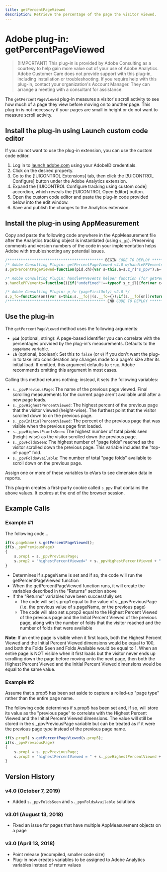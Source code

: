 ```yaml
---
title: getPercentPageViewed
description: Retrieve the percentage of the page the visitor viewed.
---
```


# Adobe plug-in: getPercentPageViewed

> [!IMPORTANT] This plug-in is provided by Adobe Consulting as a courtesy to help gain more value out of your use of Adobe Analytics. Adobe Customer Care does not provide support with this plug-in, including installation or troubleshooting. If you require help with this plug-in, contact your organization's Account Manager. They can arrange a meeting with a consultant for assistance.

The `getPercentPageViewed` plug-in measures a visitor's scroll activity to see how much of a page they view before moving on to another page. This plug-in is not necessary if your pages are small in height or do not want to measure scroll activity.

## Install the plug-in using Launch custom code editor

If you do not want to use the plug-in extension, you can use the custom code editor.

1. Log in to [launch.adobe.com](https://launch.adobe.com) using your AdobeID credentials.
1. Click on the desired property.
1. Go to the [!UICONTROL Extensions] tab, then click the [!UICONTROL Configure] button under the Adobe Analytics extension.
1. Expand the [!UICONTROL Configure tracking using custom code] accordion, which reveals the [!UICONTROL Open Editor] button.
1. Open the custom code editor and paste the plug-in code provided below into the edit window.
1. Save and publish the changes to the Analytics extension.

## Install the plug-in using AppMeasurement

Copy and paste the following code anywhere in the AppMeasurement file after the Analytics tracking object is instantiated (using `s_gi`). Preserving comments and version numbers of the code in your implementation helps Adobe with troubleshooting any potential issues.

```js
/******************************************* BEGIN CODE TO DEPLOY *******************************************/
/* Adobe Consulting Plugin: getPercentPageViewed v4.0 w/handlePPVevents helper function (Requires p_fo plug-in) */
s.getPercentPageViewed=function(pid,ch){var s=this,a=s.c_r("s_ppv");a=-1<a.indexOf(",")?a.split(","):[];a[0]=s.unescape(a[0]); pid=pid?pid:s.pageName?s.pageName:document.location.href;s.ppvChange="undefined"===typeof ch||!0==ch?!0:!1;if("undefined"=== typeof s.linkType||"o"!==s.linkType)s.ppvID&&s.ppvID===pid||(s.ppvID=pid,s.c_w("s_ppv",""),s.handlePPVevents()), s.p_fo("s_gppvLoad") &&window.addEventListener&&(window.addEventListener("load",s.handlePPVevents,!1),window.addEventListener("click",s.handlePPVevents, !1),window.addEventListener("scroll",s.handlePPVevents,!1)),s._ppvPreviousPage=a[0]?a[0]:"",s._ppvHighestPercentViewed=a[1]?a[1]:"",s._ppvInitialPercentViewed=a[2]?a[2]:"",s._ppvHighestPixelsSeen=a[3]?a[3]:"",s._ppvFoldsSeen=a[4]?a[4]:"",s._ppvFoldsAvailable=a[5]?a[5]:""};

/* Adobe Consulting Plugin: handlePPVevents helper function (for getPercentPageViewed v4.0 Plugin) */
s.handlePPVevents=function(){if("undefined"!==typeof s_c_il){for(var c=0,g=s_c_il.length;c<g;c++)if(s_c_il[c]&& (s_c_il[c].getPercentPageViewed||s_c_il[c].getPreviousPageActivity)){var s=s_c_il[c];break}if(s&&s.ppvID){var f=Math.max (Math.max(document.body.scrollHeight,document.documentElement.scrollHeight),Math.max(document.body.offsetHeight, document.documentElement.offsetHeight),Math.max(document.body.clientHeight,document.documentElement.clientHeight)),h= window.innerHeight||document.documentElement.clientHeight||document.body.clientHeight;c=(window.pageYOffset|| window.document.documentElement.scrollTop||window.document.body.scrollTop)+h;g=Math.min(Math.round(c/f*100),100);var k=Math.floor(c/h);h=Math.floor(f/h);var d="";if(!s.c_r("s_tp")||s.unescape(s.c_r("s_ppv").split(",")[0])!==s.ppvID||s.p_fo(s.ppvID) ||1==s.ppvChange&&s.c_r("s_tp")&&f!=s.c_r("s_tp")){(s.unescape(s.c_r("s_ppv").split(",")[0])!==s.ppvID||s.p_fo(s.ppvID+"1"))&&s.c_w("s_ips",c);if(s.c_r("s_tp")&&s.unescape(s.c_r("s_ppv").split(",")[0])===s.ppvID){s.c_r("s_tp");d=s.c_r("s_ppv");var e=-1< d.indexOf(",")?d.split(","):[];d=e[0]?e[0]:"";e=e[3]?e[3]:"";var l=s.c_r("s_ips");d=d+","+Math.round(e/f*100)+","+Math.round(l/ f*100)+","+e+","+k}s.c_w("s_tp",f)}else d=s.c_r("s_ppv");var b=d&&-1<d.indexOf(",")?d.split(",",6):[];f=0<b.length?b[0]: escape(s.ppvID);e=1<b.length?parseInt(b[1]):g;l=2<b.length?parseInt(b[2]):g;var m=3<b.length?parseInt(b[3]):c,n=4<b.length? parseInt(b[4]):k;b=5<b.length?parseInt(b[5]):h;0<g&&(d=f+","+(g>e?g:e)+","+l+","+(c>m?c:m)+","+(k>n?k:n)+","+(h>b?h:b)); s.c_w("s_ppv",d)}}};

/* Adobe Consulting Plugin: p_fo (pageFirstOnly) v2.0 */
s.p_fo=function(on){var s=this;s.__fo||(s.__fo={});if(s.__fo[on])return!1;s.__fo[on]={};return!0};
/******************************************** END CODE TO DEPLOY ********************************************/
```

## Use the plug-in

The `getPercentPageViewed` method uses the following arguments:

* **`pid`** (optional, string):  A page-based identifier you can correlate with the percentages provided by the plug-in's measurements.  Defaults to the `pageName` variable.
* **`ch`** (optional, boolean):  Set this to `false` (or `0`) if you don't want the plug-in to take into consideration any changes made to a page's size after its initial load. If omitted, this argument defaults to `true`. Adobe recommends omitting this argument in most cases.

Calling this method returns nothing; instead, it sets the following variables:

* `s._ppvPreviousPage`: The name of the previous page viewed. Final scrolling measurements for the current page aren't available until after a new page loads.
* `s._ppvHighestPercentViewed`: The highest percent of the previous page that the visitor viewed (height-wise). The furthest point that the visitor scrolled down to on the previous page.
* `s._ppvInitialPercentViewed`: The percent of the previous page that was visible when the previous page first loaded.
* `s._ppvHighestPixelsSeen`: The highest number of total pixels seen (height-wise) as the visitor scrolled down the previous page.
* `s._ppvFoldsSeen`: The highest number of "page folds" reached as the visitor scrolled down the previous page. This variable includes the "top-of-page" fold.
* `s._ppvFoldsAvailable`: The number of total "page folds" available to scroll down on the previous page.

Assign one or more of these variables to eVars to see dimension data in reports.

This plug-in creates a first-party cookie called `s_ppv` that contains the above values. It expires at the end of the browser session.

## Example Calls

### Example #1
The following code...

```js
if(s.pageName) s.getPercentPageViewed();
if(s._ppvPreviousPage)
{
	s.prop1 = s._ppvPreviousPage;
	s.prop2 = "highestPercentViewed=" + s._ppvHighestPercentViewed + " | initialPercentViewed=" + s._ppvInitialPercentViewed + " + | foldsSeen=" + s._ppvFoldsSeen + " | foldsAvailable=" + s._ppvFoldsAvailable;
}
```
* Determines if s.pageName is set and if so, the code will run the getPercentPageViewed function
* When the getPercentPageViewed function runs, it will create the variables described in the "Returns" section above
* If the "Returns" variables have been successfully set:
	* The code will set s.prop1 equal to the value of s._ppvPreviousPage (i.e. the previous value of s.pageName, or the previous page)
	* The code will also set s.prop2 equal to the Highest Percent Viewed of the previous page and the Initial Percent Viewed of the previous page, along with the number of folds that the visitor reached and the number of folds that were available

**Note**:  If an entire page is visible when it first loads, both the Highest Percent Viewed and the Initial Percent Viewed dimensions would be equal to 100, and both the Folds Seen and Folds Available would be equal to 1.   When an entire page is NOT visible when it first loads but the visitor never ends up scrolling down the page before moving onto the next page, then both the Highest Percent Viewed and the Initial Percent Viewed dimensions would be equal to the same value.

### Example #2
Assume that s.prop5 has been set aside to capture a rolled-up "page type" rather than the entire page name.

The following code determines if s.prop5 has been set and, if so, will store its value as the "previous page" to correlate with the Highest Percent Viewed and the Initial Percent Viewed dimensions.  The value will still be stored in the s._ppvPreviousPage variable but can be treated as if it were the previous page type instead of the previous page name.

```js
if(s.prop5) s.getPercentPageViewed(s.prop5);
if(s._ppvPreviousPage)
{
	s.prop1 = s._ppvPreviousPage;
	s.prop2 = "highestPercentViewed = " + s._ppvHighestPercentViewed + " | initialPercentViewed=" + s._ppvInitialPercentViewed;
}
```

## Version History

### v4.0 (October 7, 2019)

* Added `s._ppvFoldsSeen` and `s._ppvFoldsAvailable` solutions

### v3.01 (August 13, 2018)

* Fixed an issue for pages that have multiple AppMeasurement objects on a page

### v3.0 (April 13, 2018)

* Point release (recompiled, smaller code size)
* Plug-in now creates variables to be assigned to Adobe Analytics variables instead of return values
